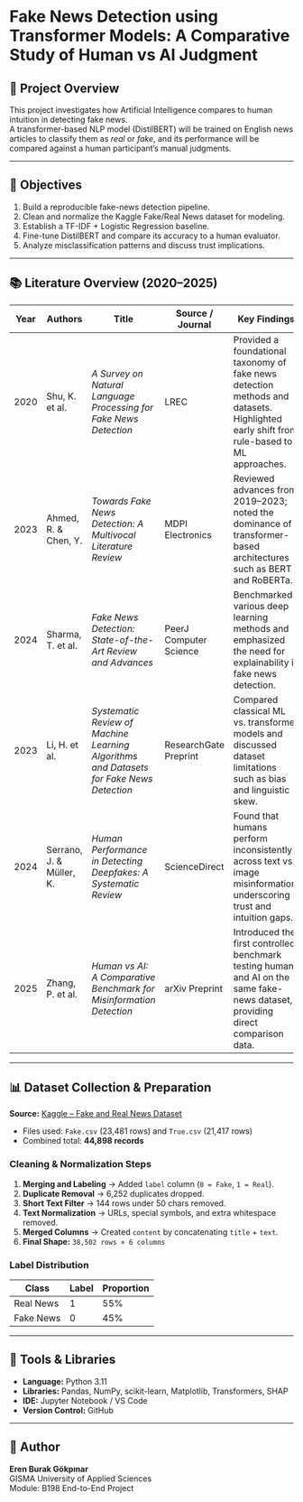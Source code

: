 
# Fake News Detection using Transformer Models: A Comparative Study of Human vs AI Judgment

## 📄 Project Overview
This project investigates how Artificial Intelligence compares to human intuition in detecting fake news.  
A transformer-based NLP model (DistilBERT) will be trained on English news articles to classify them as *real* or *fake*, and its performance will be compared against a human participant’s manual judgments.

---

## 🎯 Objectives
1. Build a reproducible fake-news detection pipeline.  
2. Clean and normalize the Kaggle Fake/Real News dataset for modeling.  
3. Establish a TF-IDF + Logistic Regression baseline.  
4. Fine-tune DistilBERT and compare its accuracy to a human evaluator.  
5. Analyze misclassification patterns and discuss trust implications.

---

## 📚 Literature Overview (2020–2025)

| Year | Authors | Title | Source / Journal | Key Findings |
|------|----------|--------|------------------|---------------|
| 2020 | Shu, K. et al. | *A Survey on Natural Language Processing for Fake News Detection* | LREC | Provided a foundational taxonomy of fake news detection methods and datasets. Highlighted early shift from rule-based to ML approaches. |
| 2023 | Ahmed, R. & Chen, Y. | *Towards Fake News Detection: A Multivocal Literature Review* | MDPI Electronics | Reviewed advances from 2019–2023; noted the dominance of transformer-based architectures such as BERT and RoBERTa. |
| 2024 | Sharma, T. et al. | *Fake News Detection: State-of-the-Art Review and Advances* | PeerJ Computer Science | Benchmarked various deep learning methods and emphasized the need for explainability in fake news detection. |
| 2023 | Li, H. et al. | *Systematic Review of Machine Learning Algorithms and Datasets for Fake News Detection* | ResearchGate Preprint | Compared classical ML vs. transformer models and discussed dataset limitations such as bias and linguistic skew. |
| 2024 | Serrano, J. & Müller, K. | *Human Performance in Detecting Deepfakes: A Systematic Review* | ScienceDirect | Found that humans perform inconsistently across text vs. image misinformation, underscoring trust and intuition gaps. |
| 2025 | Zhang, P. et al. | *Human vs AI: A Comparative Benchmark for Misinformation Detection* | arXiv Preprint | Introduced the first controlled benchmark testing humans and AI on the same fake-news dataset, providing direct comparison data. |
---

## 📊 Dataset Collection & Preparation
**Source:** [Kaggle – Fake and Real News Dataset](https://www.kaggle.com/datasets/clmentbisaillon/fake-and-real-news-dataset)  
- Files used: `Fake.csv` (23,481 rows) and `True.csv` (21,417 rows)  
- Combined total: **44,898 records**

### **Cleaning & Normalization Steps**
1. **Merging and Labeling** → Added `label` column (`0 = Fake`, `1 = Real`).  
2. **Duplicate Removal** → 6,252 duplicates dropped.  
3. **Short Text Filter** → 144 rows under 50 chars removed.  
4. **Text Normalization** → URLs, special symbols, and extra whitespace removed.  
5. **Merged Columns** → Created `content` by concatenating `title` + `text`.  
6. **Final Shape:** `38,502 rows × 6 columns`

### **Label Distribution**
| Class | Label | Proportion |
|--------|--------|-------------|
| Real News | 1 | 55% |
| Fake News | 0 | 45% |

---

## 🧰 Tools & Libraries
- **Language:** Python 3.11  
- **Libraries:** Pandas, NumPy, scikit-learn, Matplotlib, Transformers, SHAP  
- **IDE:** Jupyter Notebook / VS Code  
- **Version Control:** GitHub

---

## 📎 Author
**Eren Burak Gökpınar**  
GISMA University of Applied Sciences  
Module: B198 End-to-End Project
